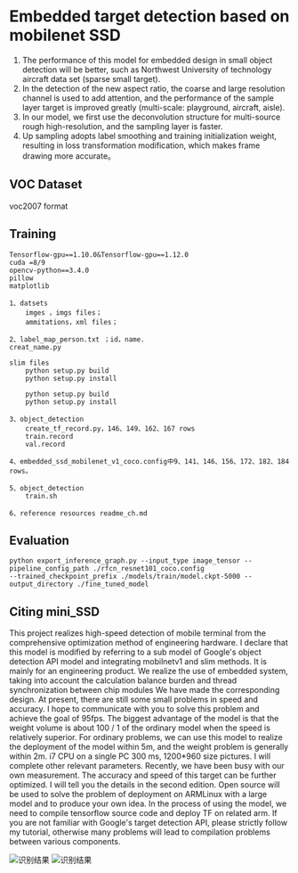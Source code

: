 # Embedded target detection based on mobilenet SSD
  1. The performance of this model for embedded design in small object detection will be better, such as Northwest University of technology aircraft data set (sparse small target).
  2. In the detection of the new aspect ratio, the coarse and large resolution channel is used to add attention, and the performance of the sample layer target is improved greatly (multi-scale: playground, aircraft, aisle).
  3. In our model, we first use the deconvolution structure for multi-source rough high-resolution, and the sampling layer is faster.
  4. Up sampling adopts label smoothing and training initialization weight, resulting in loss transformation modification, which makes frame drawing more accurate。	

## VOC Dataset
   voc2007 format
	
## Training
	Tensorflow-gpu==1.10.0&Tensorflow-gpu==1.12.0
	cuda =8/9
	opencv-python==3.4.0
	pillow
	matplotlib

	1、datsets
		imges ，imgs files；
		ammitations，xml files；

	2、label_map_person.txt ；id，name.
	creat_name.py

	slim files
		python setup.py build
		python setup.py install

		python setup.py build
		python setup.py install

	3、object_detection
		create_tf_record.py，146、149、162、167 rows
		train.record
		val.record

	4、embedded_ssd_mobilenet_v1_coco.config中9、141、146、156、172、182、184 rows。
		
	5、object_detection
		train.sh
		
	6、reference resources readme_ch.md
	
## Evaluation	
	python export_inference_graph.py --input_type image_tensor --pipeline_config_path ./rfcn_resnet101_coco.config 
	--trained_checkpoint_prefix ./models/train/model.ckpt-5000 --output_directory ./fine_tuned_model
  
## Citing mini_SSD
  This project realizes high-speed detection of mobile terminal from the comprehensive optimization method of engineering hardware. I declare that this model is modified by referring to a sub model of Google's object detection API model and integrating mobilnetv1 and slim methods. It is mainly for an engineering product. We realize the use of embedded system, taking into account the calculation balance burden and thread synchronization between chip modules We have made the corresponding design.
  At present, there are still some small problems in speed and accuracy. I hope to communicate with you to solve this problem and achieve the goal of 95fps. The biggest advantage of the model is that the weight volume is about 100 / 1 of the ordinary model when the speed is relatively superior. For ordinary problems, we can use this model to realize the deployment of the model within 5m, and the weight problem is generally within 2m.
  i7 CPU on a single PC 300 ms, 1200*960 size pictures. I will complete other relevant parameters. Recently, we have been busy with our own measurement. The accuracy and speed of this target can be further optimized. I will tell you the details in the second edition. Open source will be used to solve the problem of deployment on ARMLinux with a large model and to produce your own idea. In the process of using the model, we need to compile tensorflow source code and deploy TF on related arm.
  If you are not familiar with Google's target detection API, please strictly follow my tutorial, otherwise many problems will lead to compilation problems between various components.

![识别结果](https://github.com/Eric3911/miniDetection/blob/master/oilplot_pr.png)
![识别结果](https://github.com/Eric3911/miniDetection/blob/master/oiltank_155.jpg)

